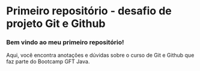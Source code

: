 # Primeiro repositório - desafio de projeto Git e Github
### Bem vindo ao meu primeiro repositório! 
Aqui, você encontra anotações e dúvidas sobre o curso de Git e Github que faz parte do Bootcamp GFT Java.

